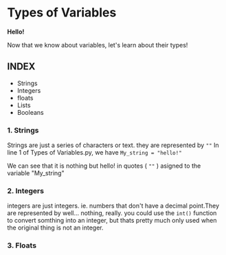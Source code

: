 # Types of Variables

**Hello!**

Now that we know about variables, let's learn about their types!

## **INDEX**

* Strings
* Integers
* floats
* Lists
* Booleans

### 1. Strings

Strings are just a series of characters or text.
they are represented by `""`
In line 1 of Types of Variables.py, we have `My_string = "hello!"`

We can see that it is nothing but hello! in quotes ( `""` ) asigned to the variable "My_string"

### 2. Integers

integers are just integers. ie. numbers that don't have a decimal point.They are represented by well... nothing, really.
you could use the `int()` function to convert somthing into an integer, but thats pretty much only used when the original thing is not an integer.

### 3. Floats
